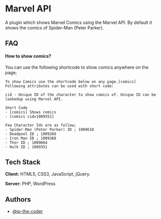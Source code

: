 
# Marvel API

A plugin which shows Marvel Comics using the Marvel API. By default it shows the comics of Spider-Man (Peter Parker).


## FAQ

#### How to show comics?

You can use the following shortcode to show comics anywhere on the page;

```
To show Comics use the shortcode below on any page.[comics]
Following attributes can be used with short code:

cid - Unique ID of the character to show comics of. Unique ID can be lookedup using Marvel API.

Short Code
- [comics] Shows comics
- [comics cid=1009351]

Few Character Ids are as follow;
- Spider-Man (Peter Parker) ID ; 1009610
- Deadpool ID ; 1009268
- Iron Man ID ; 1009368
- Thor ID ; 1009664
- Hulk ID ; 1009351
```


## Tech Stack

**Client:** HTML5, CSS3, JavaScript, jQuery.

**Server:** PHP, WordPress
## Authors

- [@jp-the-coder](https://github.com/jp-the-coder)

